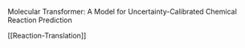 Molecular Transformer: A Model for Uncertainty-Calibrated Chemical Reaction Prediction

[[Reaction-Translation]]
